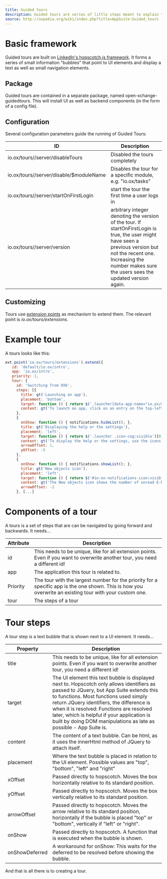 ```yaml
---
title: Guided tours 
description: Guided tours are series of little steps meant to explain the various functions of OX to an end user. 
source: http://oxpedia.org/wiki/index.php?title=AppSuite:Guided_tours
---
```


# Basic framework

Guided tours are built on [LinkedIn's hopscotch.js framework](https://github.com/linkedin/hopscotch). 
It forms a series of small information "bubbles" that point to UI elements and display a text as well as small navigation elements.

## Package

Guided tours are contained in a separate package, named open-xchange-guidedtours. 
This will install UI as well as backend components (in the form of a config file).

## Configuration

Several configuration parameters guide the running of Guided Tours:


| ID | Description |
|-----------------------------------------|----------------------------------------------------------------------------------------------------------------------------------------------------------------------------------------------------------------------------------|
| io.ox/tours//server/disableTours | Disabled the tours completely|
| io.ox/tours//server/disable/$moduleName | Disables the tour for a specific module, e.g. "io.ox/tasks" |
| io.ox/tours//server/startOnFirstLogin | start the tour the first time a user logs in |
| io.ox/tours//server/version | arbitrary integer denoting the version of the tour. If startOnFirstLogin is true, the user might have seen a previous version but not the recent one. Increasing the number makes sure the users sees the updated version again. |

## Customizing

Tours use [extension points](http://oxpedia.org/wiki/index.php?title=AppSuite:Extension_points) as mechanism to extend them. 
The relevant point is _io.ox/tours/extensions_.

# Example tour

A tours looks like this:


```javascript
ext.point('io.ox/tours/extensions').extend({
   id: 'default/io.ox/intro',
   app: 'io.ox/intro',
   priority: 1,
   tour: {
     id: 'Switching from OX6',
     steps: [{
       title: gt('Launching an app'),
       placement: 'bottom',
       target: function () { return $('.launcher[data-app-name="io.ox/mail"]')[0]; },
       content: gt('To launch an app, click on an entry on the top-left side of the menu bar.')
     },
     {
       onShow: function () { notifications.hideList(); },
       title: gt('Displaying the help or the settings'),
       placement: 'left',
       target: function () { return $('.launcher .icon-cog:visible')[0]; },
       content: gt('To display the help or the settings, use the icons on the right side of the menu bar.'),
       arrowOffset: 1,
       yOffset: -5
     },
     {
       onShow: function () { notifications.showList(); },
       title: gt('New objects icon'),
       placement: 'left',
       target: function () { return $('#io-ox-notifications-icon:visible')[0]; },
       content: gt('The New objects icon shows the number of unread E-Mails or other notifications. If clicking the icon, the info area opens.'),
       arrowOffset: -1
     }, [...]
```

# Components of a tour

A tours is a set of steps that are can be navigated by going forward and backwards. It needs...

| Attribute | Description |
|----------|---------------------------------------------------------------------------------------------------------------------------------------------------------|
| id | This needs to be unique, like for all extension points. Even if you want to overwrite another tour, you need a different id! |
| app | The application this tour is related to. |
| Priority | The tour with the largest number for the priority for a specific app is the one shown. This is how you overwrite an existing tour with your custom one. |
| tour | The steps of a tour |

# Tour steps

A tour step is a text bubble that is shown next to a UI element. It needs...

| Property | Description |
|----------------|-----------------------------------------------------------------------------------------------------------------------------------------------------------------------------------------------------------------------------------------------------------------------------------------------------------------------------------------------------------------------------------------------|
| title | This needs to be unique, like for all extension points. Even if you want to overwrite another tour, you need a different id! |
| target | The UI element this text bubble is displayed next to. Hopscotch only allows identifiers as passed to JQuery, but App Suite extends this to functions. Most functions used simply return JQuery identifiers, the difference is when it is resolved: Functions are resolved later, which is helpful if your application is built by doing DOM manipulations as late as possible - App Suite is. |
| content | The content of a text bubble. Can be html, as it uses the innerHtml method of JQuery to attach itself. |
| placement | Where the text bubble is placed in relation to the UI element. Possible values are "top", "bottom", "left" and "right" |
| xOffset | Passed directly to hopscotch. Moves the box horizontally relative to its standard position. |
| yOffset | Passed directly to hopscotch. Moves the box vertically relative to its standard position. |
| arrowOffset | Passed directly to hopscotch. Moves the arrow relative to its standard position, horizontally if the bubble is placed "top" or "bottom", vertically if "left" or "right". |
| onShow | Passed directly to hopscotch. A function that is executed when the bubble is shown. |
| onShowDeferred | A workaround for onShow: This waits for the deferred to be resolved before showing the bubble. |

And that is all there is to creating a tour.







